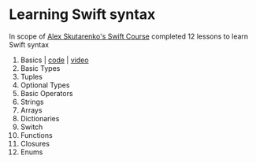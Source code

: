 # Learning Swift syntax

In scope of [Alex Skutarenko's Swift Course][alex] completed 12 lessons to learn Swift syntax

1. Basics | [code][code1] | [video][lesson1]
2. Basic Types
3. Tuples
4. Optional Types
5. Basic Operators
6. Strings
7. Arrays
8. Dictionaries
9. Switch
10. Functions
11. Closures
12. Enums




[alex]: <https://www.youtube.com/playlist?list=PL6724Ll8v6UhOq6Otjw-rUPFsZVmoCLFm>

[code1]: <https://github.com/AndreyAzimov/Swift-Syntax/blob/master/01-Basics.swift>
[code2]: <https://github.com/AndreyAzimov/Swift-Syntax/blob/master/02-Basic-Types.swift>
[code3]: <https://github.com/AndreyAzimov/Swift-Syntax/blob/master/03-Tuples.swift>
[code4]: <https://github.com/AndreyAzimov/Swift-Syntax/blob/master/04-Optional-Types.swift>
[code5]: <https://github.com/AndreyAzimov/Swift-Syntax/blob/master/05-Basic-Operators.swift>
[code6]: <https://github.com/AndreyAzimov/Swift-Syntax/blob/master/06-Strings.swift>
[code7]: <https://github.com/AndreyAzimov/Swift-Syntax/blob/master/07-Arrays.swift>
[code8]: <https://github.com/AndreyAzimov/Swift-Syntax/blob/master/08-Dictionaries.swift>
[code9]: <https://github.com/AndreyAzimov/Swift-Syntax/blob/master/09-Switch.swift>
[code10]: <https://github.com/AndreyAzimov/Swift-Syntax/blob/master/10-Functions.swift>
[code11]: <https://github.com/AndreyAzimov/Swift-Syntax/blob/master/11-Closures.swift>
[code12]: <https://github.com/AndreyAzimov/Swift-Syntax/blob/master/12-Enums.swift>

[lesson1]: <https://www.youtube.com/watch?v=crzT-L7AaNQ&list=PL6724Ll8v6UhOq6Otjw-rUPFsZVmoCLFm&index=2>
[lesson2]: <https://www.youtube.com/watch?v=YgEHfnD6_1c&list=PL6724Ll8v6UhOq6Otjw-rUPFsZVmoCLFm&index=3>
[lesson3]: <https://www.youtube.com/watch?v=5gWMKhTSf9c&index=4&list=PL6724Ll8v6UhOq6Otjw-rUPFsZVmoCLFm>
[lesson4]: <https://www.youtube.com/watch?v=q4p1HW_cCSk&index=5&list=PL6724Ll8v6UhOq6Otjw-rUPFsZVmoCLFm>
[lesson5]: <https://www.youtube.com/watch?v=HDpcHKvn3X4&list=PL6724Ll8v6UhOq6Otjw-rUPFsZVmoCLFm&index=7>
[lesson6]: <https://www.youtube.com/watch?v=KWLCBiEpOF0&index=9&list=PL6724Ll8v6UhOq6Otjw-rUPFsZVmoCLFm>
[lesson7]: <https://www.youtube.com/watch?v=GHDwadyN_gg&list=PL6724Ll8v6UhOq6Otjw-rUPFsZVmoCLFm&index=11>
[lesson8]: <https://www.youtube.com/watch?v=NTkGSyPyXis&list=PL6724Ll8v6UhOq6Otjw-rUPFsZVmoCLFm&index=13>
[lesson9]: <https://www.youtube.com/watch?v=kWpB8CGXh5Y&list=PL6724Ll8v6UhOq6Otjw-rUPFsZVmoCLFm&index=15>
[lesson10]: <https://www.youtube.com/watch?v=ct3K6GlM_-U&index=17&list=PL6724Ll8v6UhOq6Otjw-rUPFsZVmoCLFm>
[lesson11]: <https://www.youtube.com/watch?v=4qaipRu-0_Y&index=19&list=PL6724Ll8v6UhOq6Otjw-rUPFsZVmoCLFm>
[lesson12]: <https://www.youtube.com/watch?v=6uoBkxZH0bc&index=21&list=PL6724Ll8v6UhOq6Otjw-rUPFsZVmoCLFm>

